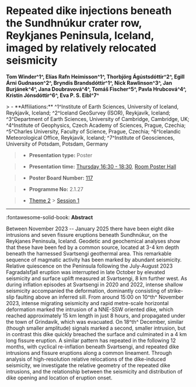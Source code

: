 # Repeated dike injections beneath the Sundhnúkur crater row, Reykjanes Peninsula, Iceland, imaged by relatively relocated seismicity

**Tom Winder^1^, Elías Rafn Heimisson^1^, Thorbjörg Ágústsdóttir^2^, Egill Árni Gudnason^2^, Bryndís Brandsdóttir^1^, Nick Rawlinson^3^, Jan Burjánek^4^, Jana Doubravová^4^, Tomáš Fischer^5^, Pavla Hrubcová^4^, Kristín Jónsdóttir^6^, Eva P. S. Eibl^7^**

<!-- more -->> - **Affiliations:** ^1^Institute of Earth Sciences, University of Iceland, Reykjavík, Iceland; ^2^Iceland GeoSurvey (ÍSOR), Reykjavík, Iceland; ^3^Department of Earth Sciences, University of Cambridge, Cambridge, UK; ^4^Institute of Geophysics, Czech Academy of Sciences, Prague, Czechia; ^5^Charles University, Faculty of Science, Prague, Czechia; ^6^Icelandic Meteorological Office, Reykjavík, Iceland; ^7^Institute of Geosciences, University of Potsdam, Potsdam, Germany 

> - **Presentation type:** Poster

> - **Presentation time:** [Thursday 16:30 - 18:30](../sessions_comparison.md#__tabbed_3_6), [Room Poster Hall](../maps_venue.md#__tabbed_1_1)

> - **Poster Board Number:** [117](../map_poster_boards.md#thursday)

> - **Programme No:** 2.1.27

> - [Theme 2](../theme2.md) > [Session 1](../sessions/session-2-1.md)

--- 

:fontawesome-solid-book: **Abstract**

Between November 2023 -- January 2025 there have been eight dike intrusions and seven fissure eruptions beneath Sundhnúkur, on the Reykjanes Peninsula, Iceland. Geodetic and geochemical analyses show that these have been fed by a common source, located at 3-4 km depth beneath the harnessed Svartsengi geothermal area. This remarkable sequence of magmatic activity has been marked by abundant seismicity. Relative quiescence on the Peninsula following the July-August 2023 Fagradalsfjall eruption was interrupted in late October by elevated seismicity and surface uplift measured at Svartsengi, 8 km further west. As during inflation episodes at Svartsengi in 2020 and 2022, intense shallow seismicity accompanied the deformation, dominantly consisting of strike-slip faulting above an inferred sill.
From around 15:00 on 10^th^ November 2023, intense migrating seismicity and rapid metre-scale horizontal deformation marked the intrusion of a NNE-SSW oriented dike, which reached approximately 15 km length in just 8 hours, and propagated under the town of Grindavík, which was evacuated. On 18^th^ December, similar (though smaller amplitude) signals marked a second, smaller intrusion, but in contrast this dike quickly breached the surface and culminated in a 4 km long fissure eruption. A similar pattern has repeated in the following 12 months, with cyclical re-inflation beneath Svartsengi, and repeated dike intrusions and fissure eruptions along a common lineament. Through analysis of high-resolution relative relocations of the dike-induced seismicity, we investigate the relative geometry of the repeated dike intrusions, and the relationship between the seismicity and distribution of dike opening and location of eruption onset.

